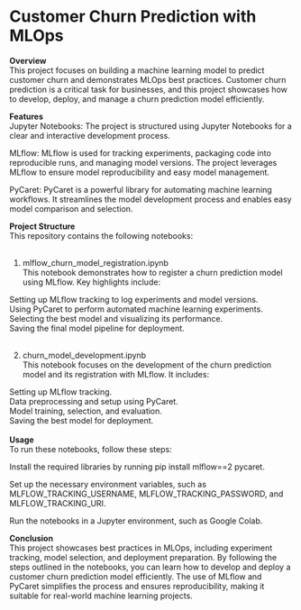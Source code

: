 # Customer Churn Prediction with MLOps <br>
**Overview** <br>
This project focuses on building a machine learning model to predict customer churn and demonstrates MLOps best practices. Customer churn prediction is a critical task for businesses, and this project showcases how to develop, deploy, and manage a churn prediction model efficiently.<br>

**Features** <br>
Jupyter Notebooks: The project is structured using Jupyter Notebooks for a clear and interactive development process.<br>

MLflow: MLflow is used for tracking experiments, packaging code into reproducible runs, and managing model versions. The project leverages MLflow to ensure model reproducibility and easy model management.<br>

PyCaret: PyCaret is a powerful library for automating machine learning workflows. It streamlines the model development process and enables easy model comparison and selection.<br>

**Project Structure** <br>
This repository contains the following notebooks:<br><br>

1. mlflow_churn_model_registration.ipynb<br>
This notebook demonstrates how to register a churn prediction model using MLflow. Key highlights include:<br>

Setting up MLflow tracking to log experiments and model versions.<br>
Using PyCaret to perform automated machine learning experiments.<br>
Selecting the best model and visualizing its performance.<br>
Saving the final model pipeline for deployment.<br><br>

2. churn_model_development.ipynb<br>
This notebook focuses on the development of the churn prediction model and its registration with MLflow. It includes:<br>

Setting up MLflow tracking.<br>
Data preprocessing and setup using PyCaret.<br>
Model training, selection, and evaluation.<br>
Saving the best model for deployment.<br><br>
**Usage**<br>
To run these notebooks, follow these steps:<br>

Install the required libraries by running pip install mlflow==2 pycaret.<br>

Set up the necessary environment variables, such as MLFLOW_TRACKING_USERNAME, MLFLOW_TRACKING_PASSWORD, and MLFLOW_TRACKING_URI.<br>

Run the notebooks in a Jupyter environment, such as Google Colab.<br>

**Conclusion**<br>
This project showcases best practices in MLOps, including experiment tracking, model selection, and deployment preparation. By following the steps outlined in the notebooks, you can learn how to develop and deploy a customer churn prediction model efficiently. The use of MLflow and PyCaret simplifies the process and ensures reproducibility, making it suitable for real-world machine learning projects.<br>
